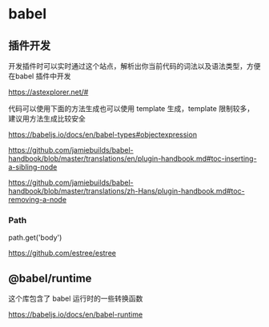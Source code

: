 # babel

## 插件开发

开发插件时可以实时通过这个站点，解析出你当前代码的词法以及语法类型，方便在babel 插件中开发

https://astexplorer.net/#

代码可以使用下面的方法生成也可以使用 template 生成，template 限制较多，建议用方法生成比较安全

https://babeljs.io/docs/en/babel-types#objectexpression

https://github.com/jamiebuilds/babel-handbook/blob/master/translations/en/plugin-handbook.md#toc-inserting-a-sibling-node

https://github.com/jamiebuilds/babel-handbook/blob/master/translations/zh-Hans/plugin-handbook.md#toc-removing-a-node

### Path

path.get('body')

https://github.com/estree/estree

## @babel/runtime

这个库包含了 babel 运行时的一些转换函数

https://babeljs.io/docs/en/babel-runtime
